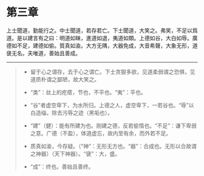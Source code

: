 # 第三章

上士聞道，勤能行之。中士聞道，若存若亡。下士聞道，大笑之。弗笑，不足以爲道。是以建言有之曰：明道如昧，進道如退，夷道如類。上德如谷，大白如辱。廣德如不足，建德如偷。質真如渝。大方无隅，大器免成，大音希聲，大象无形，道襃无名。夫唯道，善始且善成。

---

> + 留于心之谓存，去于心之谓亡。下士贪狠多欲，见道柔弱谓之恐惧，见道质朴谓之鄙陋，故大笑之。
>
> + “类”：丝上的疙瘩，节也，不平也。“夷”：平也。
>
> + “谷”者虚空卑下，为水所归。上德之人，虚空卑下，一若谷也。“辱”以白造缁，除去污辱之迹（黑垢也）。
>
> + “建”（健）：能有所建为也。刚建之德，反若偷惰也。“不足”：谦下卑弱之意。广德（不盈），体道虚忘，故内至有余，而外若不足。
>
> + 质真如渝，今存疑。（“神”：无形无方也。“器”：合成也。无形以合故谓之神器）（天下神器）。“襃”：大，盛。
>
> + “成”：终也。善始且善终。
